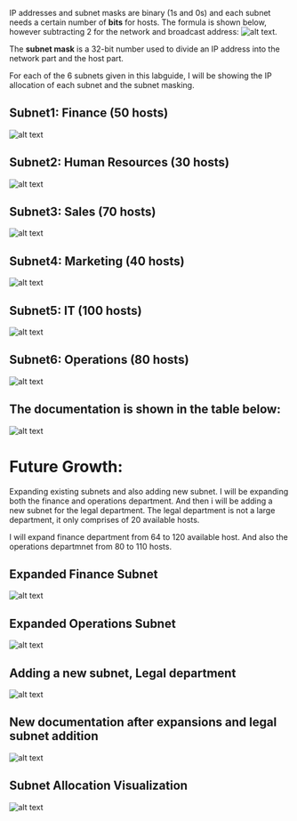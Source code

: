 IP addresses and subnet masks are binary (1s and 0s) and each subnet needs a certain number of **bits** for hosts. The formula is shown below, however subtracting 2 for the network and broadcast address: ![alt text](../snaps/Capture9.1.PNG).

The **subnet mask** is a 32-bit number used to divide an IP address into the network part and the host part.

For each of the 6 subnets given in this labguide, I will be showing the IP allocation of each subnet and the subnet masking.

## **Subnet1: Finance (50 hosts)**

![alt text](snaps2/Capture10.PNG)

## **Subnet2: Human Resources (30 hosts)**

![alt text](snaps2/Capture1.1.PNG)

## **Subnet3: Sales (70 hosts)**

![alt text](snaps2/Capture1.2.PNG)

## **Subnet4: Marketing (40 hosts)**

![alt text](snaps2/Capture1.3.PNG)

## **Subnet5: IT (100 hosts)**

![alt text](snaps2/Capture1.4.PNG)

## **Subnet6: Operations (80 hosts)**

![alt text](snaps2/Capture1.5.PNG)

## The documentation is shown in the table below:
![alt text](snaps2/Capture11.PNG)

# Future Growth:
Expanding existing subnets and also adding new subnet. I will be expanding both the finance and operations department. And then i will be adding a new subnet for the legal department. The legal department is not a large department, it only comprises of 20 available hosts.

I will expand finance department from 64 to 120 available host. And also the operations departmnet from 80 to 110 hosts.

## Expanded Finance Subnet
![alt text](snaps2/Capture2.5.PNG)

## Expanded Operations Subnet
![alt text](snaps2/Capture2.2.PNG)

## Adding a new subnet, Legal department
![alt text](snaps2/Capture2.3.PNG)

## New documentation after expansions and legal subnet addition
![alt text](snaps2/Capture2.7.PNG)

## Subnet Allocation Visualization

![alt text](snaps2/Capture2.8.PNG)